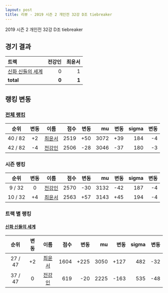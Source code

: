 ```yaml
---
layout: post
title: 리뷰 - 2019 시즌 2 개인전 32강 D조 tiebreaker
---
```


2019 시즌 2 개인전 32강 D조 tiebreaker


## 경기 결과

| 트랙 | 전강인 | 최윤서 |
|:---|---:|---:|
| [신화 신들의 세계](../shinsegye) | 0 | 1 |
| __total__ | __0__ | __1__ |


## 랭킹 변동


### [전체 랭킹](../singles-full)

| 순위 | 변동 | 이름 | 점수 | 변동 | mu | 변동 | sigma | 변동 |
|:---:|:---:|:---:|---:|---:|---:|---:|---:|---:|
| 40 / 82 | +2 | [최윤서](../choiyunseo) | 2519 | +50 | 3072 | +39 | 184 | -4 |
| 42 / 82 | -4 | [전강인](../jeongangin) | 2506 | -28 | 3046 | -37 | 180 | -3 |

### 시즌 랭킹

| 순위 | 변동 | 이름 | 점수 | 변동 | mu | 변동 | sigma | 변동 |
|:---:|:---:|:---:|---:|---:|---:|---:|---:|---:|
| 9 / 32 | 0 | [전강인](../jeongangin) | 2570 | -30 | 3132 | -42 | 187 | -4 |
| 10 / 32 | +4 | [최윤서](../choiyunseo) | 2563 | +57 | 3143 | +45 | 194 | -4 |

### 트랙 별 랭킹


#### [신화 신들의 세계](../shinsegye)

| 순위 | 변동 | 이름 | 점수 | 변동 | mu | 변동 | sigma | 변동 |
|:---:|:---:|:---:|---:|---:|---:|---:|---:|---:|
| 27 / 47 | +2 | [최윤서](../choiyunseo) | 1604 | +225 | 3050 | +127 | 482 | -32 |
| 37 / 47 | 0 | [전강인](../jeongangin) | 619 | -20 | 2225 | -163 | 535 | -48 |
